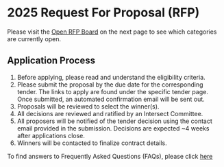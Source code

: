 # 2025 Request For Proposal (RFP)

Please visit the [Open RFP Board](https://docs.intersectmbo.org/intersect-operational-services/2025-apply-for-tender/open-tenders) on the next page to see which categories are currently open.

## Application Process

1. Before applying, please read and understand the eligibility criteria.
2. Please submit the proposal by the due date for the corresponding tender. The links to apply are found under the specific tender page. Once submitted, an automated confirmation email will be sent out.
3. Proposals will be reviewed to select the winner(s).
4. All decisions are reviewed and ratified by an Intersect Committee.
5. All proposers will be notified of the tender decision using the contact email provided in the submission. Decisions are expected \~4 weeks after applications close.
6. Winners will be contacted to finalize contract details.

To find answers to Frequently Asked Questions (FAQs), please click [here](https://intersect.gitbook.io/intersect-community-grants/overview/list-of-grant-faqs)

